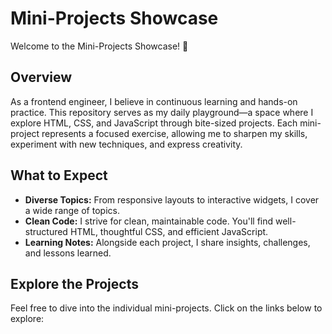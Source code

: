 # Mini-Projects Showcase

Welcome to the Mini-Projects Showcase! 🚀

## Overview

As a frontend engineer, I believe in continuous learning and hands-on practice. This repository serves as my daily playground—a space where I explore HTML, CSS, and JavaScript through bite-sized projects. Each mini-project represents a focused exercise, allowing me to sharpen my skills, experiment with new techniques, and express creativity.

## What to Expect
- **Diverse Topics:** From responsive layouts to interactive widgets, I cover a wide range of topics.
- **Clean Code:** I strive for clean, maintainable code. You'll find well-structured HTML, thoughtful CSS, and efficient JavaScript.
- **Learning Notes:** Alongside each project, I share insights, challenges, and lessons learned.

## Explore the Projects
Feel free to dive into the individual mini-projects. Click on the links below to explore:
   <!-- Add more projects here -->
